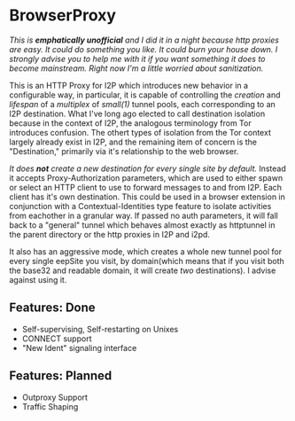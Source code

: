 BrowserProxy
============

*This is **emphatically unofficial** and I did it in a night because http*
*proxies are easy. It could do something you like. It could burn your house*
*down. I strongly advise you to help me with it if you want something it does*
*to become mainstream. Right now I'm a little worried about sanitization.*

This is an HTTP Proxy for I2P which introduces new behavior in a configurable
way, in particular, it is capable of controlling the *creation* and *lifespan*
of a *multiplex* of *small(1)* tunnel pools, each corresponding to an I2P
destination. What I've long ago elected to call destination isolation because
in the context of I2P, the analogous terminology from Tor introduces confusion.
The othert types of isolation from the Tor context largely already exist in I2P,
and the remaining item of concern is the "Destination," primarily via it's
relationship to the web browser.

*It does **not** create a new destination for every single site by default.*
Instead it accepts Proxy-Authorization parameters, which are used to either
spawn or select an HTTP client to use to forward messages to and from I2P. Each
client has it's own destination. This could be used in a browser extension in
conjunction with a Contextual-Identities type feature to isolate activities from
eachother in a granular way. If passed no auth parameters, it will fall back
to a "general" tunnel which behaves almost exactly as httptunnel in the parent
directory or the http proxies in I2P and i2pd.

It also has an aggressive mode, which creates a whole new tunnel pool for every
single eepSite you visit, by domain(which means that if you visit both the
base32 and readable domain, it will create *two* destinations). I advise against
using it.

Features: Done
--------------

  * Self-supervising, Self-restarting on Unixes
  * CONNECT support
  * "New Ident" signaling interface

Features: Planned
-----------------

  * Outproxy Support
  * Traffic Shaping
